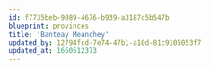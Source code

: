 ```yaml
---
id: f7735beb-9089-4676-b939-a3187c5b547b
blueprint: provinces
title: 'Banteay Meanchey'
updated_by: 12794fcd-7e74-47b1-a10d-81c9105053f7
updated_at: 1650512373
---
```


